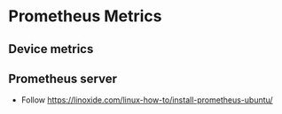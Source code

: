 # Prometheus Metrics

## Device metrics

## Prometheus server

* Follow https://linoxide.com/linux-how-to/install-prometheus-ubuntu/
